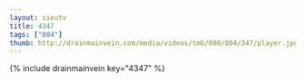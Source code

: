 ```yaml
--- 
layout: sieutv
title: 4347
tags: ["004"]
thumb: http://drainmainvein.com/media/videos/tmb/000/004/347/player.jpg
---
```

{% include drainmainvein key="4347" %} 

